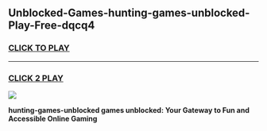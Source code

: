 
## Unblocked-Games-hunting-games-unblocked-Play-Free-dqcq4
<h3>
<a href="https://premium76.site?title=hunting-games-unblocked&ref=21A">CLICK TO PLAY</a></h3>
<hr>

<h3>
<a href="https://premium76.site?title=hunting-games-unblocked&ref=21A">CLICK 2 PLAY</a>
  
</h3>

<a href="https://premium76.site?title=hunting-games-unblocked&ref=21A"><img src="https://clearcache.store/games.png"></a>


**hunting-games-unblocked games unblocked: Your Gateway to Fun and Accessible Online Gaming**
